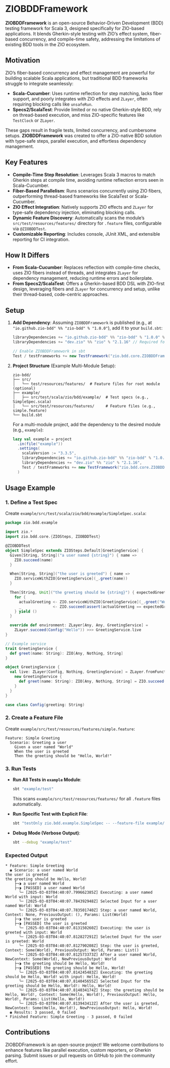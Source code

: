 # ZIOBDDFramework

**ZIOBDDFramework** is an open-source Behavior-Driven Development (BDD) testing framework for Scala 3, designed specifically for ZIO-based applications. It blends Gherkin-style testing with ZIO’s effect system, fiber-based concurrency, and compile-time safety, addressing the limitations of existing BDD tools in the ZIO ecosystem.

## Motivation
ZIO’s fiber-based concurrency and effect management are powerful for building scalable Scala applications, but traditional BDD frameworks struggle to integrate seamlessly:
- **Scala-Cucumber**: Uses runtime reflection for step matching, lacks fiber support, and poorly integrates with ZIO effects and `ZLayer`, often requiring blocking calls like `unsafeRun`.
- **Specs2/ScalaTest**: Provide limited or no native Gherkin-style BDD, rely on thread-based execution, and miss ZIO-specific features like `TestClock` or `ZLayer`.

These gaps result in fragile tests, limited concurrency, and cumbersome setups. **ZIOBDDFramework** was created to offer a ZIO-native BDD solution with type-safe steps, parallel execution, and effortless dependency management.

## Key Features
- **Compile-Time Step Resolution**: Leverages Scala 3 macros to match Gherkin steps at compile time, avoiding runtime reflection errors seen in Scala-Cucumber.
- **Fiber-Based Parallelism**: Runs scenarios concurrently using ZIO fibers, outperforming thread-based frameworks like ScalaTest or Scala-Cucumber.
- **ZIO Effect Integration**: Natively supports ZIO effects and `ZLayer` for type-safe dependency injection, eliminating blocking calls.
- **Dynamic Feature Discovery**: Automatically scans the module’s `src/test/resources/features/` directory for `.feature` files, configurable via `@ZIOBDDTest`.
- **Customizable Reporting**: Includes console, JUnit XML, and extensible reporting for CI integration.

## How It Differs
- **From Scala-Cucumber**: Replaces reflection with compile-time checks, uses ZIO fibers instead of threads, and integrates `ZLayer` for dependency management, reducing runtime errors and boilerplate.
- **From Specs2/ScalaTest**: Offers a Gherkin-based BDD DSL with ZIO-first design, leveraging fibers and `ZLayer` for concurrency and setup, unlike their thread-based, code-centric approaches.

## Setup
1. **Add Dependency**:
   Assuming `ZIOBDDFramework` is published (e.g., at `"io.github.zio-bdd" %% "zio-bdd" % "1.0.0"`), add it to your `build.sbt`:
   ```scala
   libraryDependencies += "io.github.zio-bdd" %% "zio-bdd" % "1.0.0" % Test
   libraryDependencies += "dev.zio" %% "zio" % "2.1.16" // Required for ZIO effects

   // Enable ZIOBDDFramework in sbt
   Test / testFrameworks += new TestFramework("zio.bdd.core.ZIOBDDFramework")
   ```

2. **Project Structure** (Example Multi-Module Setup):
   ```
   zio-bdd/
   ├── src/
   │   └── test/resources/features/  # Feature files for root module (optional)
   ├── example/
   │   ├── src/test/scala/zio/bdd/example/  # Test specs (e.g., SimpleSpec.scala)
   │   └── src/test/resources/features/     # Feature files (e.g., simple.feature)
   └── build.sbt
   ```

   For a multi-module project, add the dependency to the desired module (e.g., `example`):
   ```scala
   lazy val example = project
     .in(file("example"))
     .settings(
       scalaVersion := "3.3.5",
       libraryDependencies += "io.github.zio-bdd" %% "zio-bdd" % "1.0.0" % Test,
       libraryDependencies += "dev.zio" %% "zio" % "2.1.16",
       Test / testFrameworks += new TestFramework("zio.bdd.core.ZIOBDDFramework")
     )
   ```

## Usage Example
### 1. Define a Test Spec
Create `example/src/test/scala/zio/bdd/example/SimpleSpec.scala`:
```scala
package zio.bdd.example

import zio.*
import zio.bdd.core.{ZIOSteps, ZIOBDDTest}

@ZIOBDDTest
object SimpleSpec extends ZIOSteps.Default[GreetingService] {
  Given[String, String]("a user named {string}") { name =>
    ZIO.succeed(name)
  }

  When[String, String]("the user is greeted") { name =>
    ZIO.serviceWithZIO[GreetingService](_.greet(name))
  }

  Then[String, Unit]("the greeting should be {string}") { expectedGreeting =>
    for {
      actualGreeting <- ZIO.serviceWithZIO[GreetingService](_.greet("World"))
      _              <- ZIO.succeed(assert(actualGreeting == expectedGreeting))
    } yield ()
  }

  override def environment: ZLayer[Any, Any, GreetingService] =
    ZLayer.succeed(Config("Hello")) >>> GreetingService.live
}

// Example service
trait GreetingService {
  def greet(name: String): ZIO[Any, Nothing, String]
}

object GreetingService {
  val live: ZLayer[Config, Nothing, GreetingService] = ZLayer.fromFunction { config: Config =>
    new GreetingService {
      def greet(name: String): ZIO[Any, Nothing, String] = ZIO.succeed(s"${config.greeting}, $name!")
    }
  }
}

case class Config(greeting: String)
```

### 2. Create a Feature File
Create `example/src/test/resources/features/simple.feature`:
```
Feature: Simple Greeting
  Scenario: Greeting a user
    Given a user named "World"
    When the user is greeted
    Then the greeting should be "Hello, World!"
```

### 3. Run Tests
- **Run All Tests in `example` Module**:
  ```bash
  sbt "example/test"
  ```
  This scans `example/src/test/resources/features/` for all `.feature` files automatically.

- **Run Specific Test with Explicit File**:
  ```bash
  sbt "testOnly zio.bdd.example.SimpleSpec -- --feature-file example/src/test/resources/features/simple.feature"
  ```

- **Debug Mode (Verbose Output)**:
  ```bash
  sbt --debug "example/test"
  ```

### Expected Output
```
* Feature: Simple Greeting
  ◉ Scenario: a user named World
the user is greeted
the greeting should be Hello, World!
    ├─◑ a user named World
    ├─◑ [PASSED] a user named World
      ╰─ [2025-03-03T04:40:07.799662385Z] Executing: a user named World with input: World
      ╰─ [2025-03-03T04:40:07.784392948Z] Selected Input for a user named World: World
      ╰─ [2025-03-03T04:40:07.783501740Z] Step: a user named World, Context: None, PreviousOutput: (), Params: List(World)
    ├─◑ the user is greeted
    ├─◑ [PASSED] the user is greeted
      ╰─ [2025-03-03T04:40:07.813150260Z] Executing: the user is greeted with input: World
      ╰─ [2025-03-03T04:40:07.812827291Z] Selected Input for the user is greeted: World
      ╰─ [2025-03-03T04:40:07.812790208Z] Step: the user is greeted, Context: Some(World), PreviousOutput: World, Params: List()
      ╰─ [2025-03-03T04:40:07.812573373Z] After a user named World, NewContext: Some(World), NewPreviousOutput: World
    ├─◑ the greeting should be Hello, World!
    ├─◑ [PASSED] the greeting should be Hello, World!
      ╰─ [2025-03-03T04:40:07.814245483Z] Executing: the greeting should be Hello, World! with input: Hello, World!
      ╰─ [2025-03-03T04:40:07.814045655Z] Selected Input for the greeting should be Hello, World!: Hello, World!
      ╰─ [2025-03-03T04:40:07.814034174Z] Step: the greeting should be Hello, World!, Context: Some(Hello, World!), PreviousOutput: Hello, World!, Params: List(Hello, World!)
      ╰─ [2025-03-03T04:40:07.813943412Z] After the user is greeted, NewContext: Some(Hello, World!), NewPreviousOutput: Hello, World!
  ◉ Results: 3 passed, 0 failed
* Finished Feature: Simple Greeting - 3 passed, 0 failed
```

## Contributions
ZIOBDDFramework is an open-source project! We welcome contributions to enhance features like parallel execution, custom reporters, or Gherkin parsing. Submit issues or pull requests on GitHub to join the community effort.

